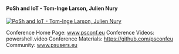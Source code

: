 ﻿#### PoSh and IoT - Tom-Inge Larson, Julien Nury

[![PoSh and IoT - Tom-Inge Larson, Julien Nury](https://i4.ytimg.com/vi/cHrFfdD-nSw/hqdefault.jpg "PoSh and IoT - Tom-Inge Larson, Julien Nury")](https://www.youtube.com/watch?v=cHrFfdD-nSw)

Conference Home Page: www.psconf.eu
Conference Videos: powershell.video
Conference Materials: https://github.com/psconfeu
Community: www.psusers.eu


